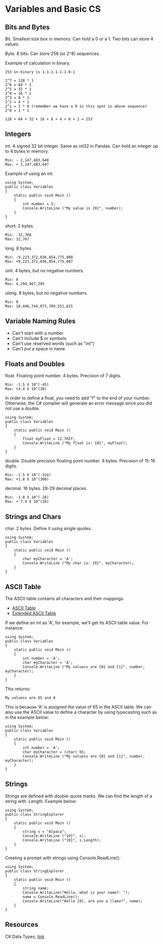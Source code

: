 # Variables and Basic CS

## Bits and Bytes

Bit. Smallest size box in memory. Can hold a 0 or a 1. Two bits can store 4 values. 

Byte. 8 bits. Can store 256 (or 2^8) sequences. 

Example of calculation in binary. 

```
253 in binary is 1-1-1-1-1-1-0-1

2^7 = 128 * 1
2^6 = 64 * 1
2^5 = 32 * 1
2^4 = 16 * 1
2^3 = 8 * 1
2^2 = 4 * 1
2^1 = 2 * 0 (remember we have a 0 in this spot in above sequence)
2^0 = 1 * 1

128 + 64 + 32 + 16 + 8 + 4 + 0 + 1 = 253
```

## Integers

int. A signed 32 bit integer. Same as int32 in Pandas. Can hold an integer up to 4 bytes in memory. 

```
Min: - 2,147,483,648
Max: + 2,147,483,647
```

Example of using an int:

```
using System;
public class Variables
{
    static public void Main ()
    {
        int number = 5;
        Console.WriteLine ("My value is {0}", number);
    }
}
```

short. 2 bytes. 

```
Min: -32,768
Max: 32,767
```

long. 8 bytes

```
Min: -9,223,372,036,854,775,808
Max: +9,223,372,036,854,775,807
```

uint. 4 bytes, but no negative numbers.

```
Min: 0
Max: 4,294,967,295
```

ulong. 8 bytes, but no negative numbers.

```
Min: 0
Max: 18,446,744,073,709,551,615
```

## Variable Naming Rules

* Can't start with a number
* Can't include $ or symbols
* Can't use reserved words (such as "int")
* Can't put a space in name

## Floats and Doubles

float. Floating point number. 4 bytes. Precision of 7 digits. 

```
Min: -1.5 X 10^(-45)
Max: +3.4 X 10^(38)
```

In order to define a float, you need to add "f" to the end of your number. Otherwise, the C# compiler will generate an error message since you did not use a double. 

```
using System;
public class Variables
{
    static public void Main ()
    {
        float myFloat = 12.765f;
        Console.WriteLine ("My float is: {0}", myFloat);
    }
}
```

double. Double precision floating point number. 8 bytes. Precision of 15-16 digits. 

```
Min: -1.5 X 10^(-324)
Max: +1.8 X 10^(308)
```

decimal. 16 bytes. 28-29 decimal places. 

```
Min: -1.0 X 10^(-28)
Max: + 7.9 X 10^(28)
```


## Strings and Chars

char. 2 bytes. Define it using single quotes. 

```
using System;
public class Variables
{
    static public void Main ()
    {
        char myCharacter = 'A';
        Console.WriteLine ("My char is: {0}", myCharacter);
    }
}
```

## ASCII Table

The ASCII table contains all characters and their mappings. 

* [ASCII Table](https://www.cs.cmu.edu/~pattis/15-1XX/common/handouts/ascii.html)
* [Extended ASCII Table](https://www.ascii-code.com/)

If we define an int as 'A', for example, we'll get its ASCII table value. For instance:

```
using System;
public class Variables
{
    static public void Main ()
    {
        int number = 'A';
        char myCharacter = 'A';
        Console.WriteLine ("My valuess are {0} and {1}", number, myCharacter);
    }
}
```

This returns:

```
My valuess are 65 and A
```

This is because 'A' is assigned the value of 65 in the ASCII table. We can also use the ASCII value to define a character by using typecasting such as in the example below:

```
using System;
public class Variables
{
    static public void Main ()
    {
        int number = 'A';
        char myCharacter = (char) 65;
        Console.WriteLine ("My valuess are {0} and {1}", number, myCharacter);
    }
}
```

## Strings

Strings are defined with double-quote marks. We can find the length of a string with .Length. Example below:

```
using System;
public class StringExplorer
{
    static public void Main ()
    {
        string s = "Alpaca";
        Console.WriteLine ("{0}", s);
        Console.WriteLine ("{0}", s.Length);
    }
}
```

Creating a prompt with strings using Console.ReadLine():

```
using System;
public class StringExplorer
{
    static public void Main ()
    {
        string name;
        Console.WriteLine("Hello, what is your name?: ");
        name = Console.ReadLine();
        Console.WriteLine("Hello {0}, are you a llama?", name);
    }
}
```


## Resources

C# Data Types, [link](http://zetcode.com/lang/csharp/datatypes/)
